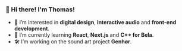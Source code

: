 ### 👋 Hi there! I'm Thomas!
- 👀 I’m interested in **digital design**, **interactive audio** and **front-end development**.
- 🌱 I’m currently learning **React**, **Next.js** and **C++ for Bela**.
- 🛠️ I’m working on the sound art project **Genhør**.

